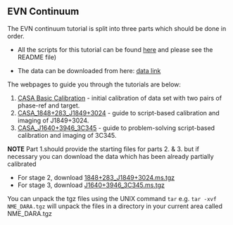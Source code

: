 ## EVN Continuum

The EVN continuum tutorial is split into three parts which should be done in order.

* All the scripts for this tutorial can be found [here](http://www.jb.man.ac.uk/~radcliff/DARA/Data_reduction_workshops/EVN_Continuum/NME_DARA.tgz) and please see the README file)

* The data can be downloaded from here: [data link](http://www.jive.nl/fitsfiles?experiment=N14C3_141022)

The webpages to guide you through the tutorials are below:

  1. [CASA Basic Calibration](part1/part1_initial_cal.md) - initial calibration of data set with two pairs of phase-ref and target.
  2. [CASA_1848+283_J1849+3024](part2/part2_script_cal.md) - guide to script-based calibration and imaging of J1849+3024.
  3. [CASA_J1640+3946_3C345](part3/part3_imaging.md) - guide to problem-solving script-based calibration and imaging of 3C345.

**NOTE** Part 1.should provide the starting files for parts 2. & 3. but if necessary you can download the data which has been already partially calibrated

* For stage 2, download [1848+283_J1849+3024.ms.tgz](http://www.jb.man.ac.uk/~radcliff/DARA/Data_reduction_workshops/EVN_Continuum/1848+283_J1849+3024.ms.tgz)
* For stage 3, download [J1640+3946_3C345.ms.tgz](http://www.jb.man.ac.uk/~radcliff/DARA/Data_reduction_workshops/EVN_Continuum/J1640+3946_3C345.ms.tgz)

You can unpack the tgz files using the UNIX command `tar` e.g. `tar -xvf NME_DARA.tgz` will unpack the files in a directory in your current area called NME_DARA.tgz
